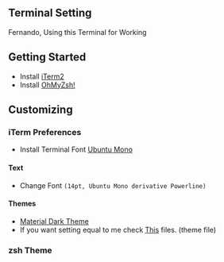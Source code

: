 ## Terminal Setting 
Fernando, Using this Terminal for Working



## Getting Started 
  - Install [iTerm2](https://iterm2.com/downloads.html)
  - Install [OhMyZsh!](https://github.com/robbyrussell/oh-my-zsh)
  
 
## Customizing 




### iTerm Preferences
  - Install Terminal Font [Ubuntu Mono](https://github.com/powerline/fonts/tree/master/UbuntuMono)

  
#### Text 
  - Change Font `(14pt, Ubuntu Mono derivative Powerline)`
 
#### Themes 
  - [Material Dark Theme](https://github.com/MartinSeeler/iterm2-material-design)
  - If you want setting equal to me check [This](./iterm2/material-dark.itermcolors) files. (theme file) 


### zsh Theme
  
